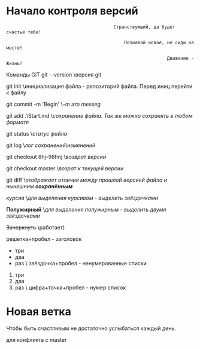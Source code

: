 # Начало контроля версий

                                            Странствующий, да будет счастье тебе!

                                                Познавай новое, не сиди на месте!

                                                                Движение - Жизнь!

Команды GiT
git --version   \\версия git

git init        \\инициализация файла - репозиторий файла. Перед иниц перейти к файлу

git commit -m 'Begin'   \\*-m это messeg*

git add .\Start.md  \\*сохранение файла. Так же можно сохранять в любом формате*

git status          \\*статус файла*

git log             \\*лог сохранений\изменений*

git checkout 8hj-98hnj \\*возврат версии*

git checkout master     \\*возрат к текущей версии*

git diff        \\*отображает отличия между прошлой версией файла и нынешним **сохранённым***

*курсив*        \\*для выделения курсивом - выделить звёздочками*

**Полужирный**  \\*для выделения полужирным - выделить двумя звёздочками*

~~Зачеркнуть~~ \\работает)

решетка+пробел - заголовок

* три
* два
* раз \\ звёздочка+пробел - ненумерованные списки

1. три
2. два
3. раз \\ цифра+точка+пробел - нумер список


# Новая ветка

Чтобы быть счастливым не достаточно услыбаться каждый день.

для конфликта с master